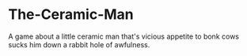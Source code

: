 # The-Ceramic-Man
A game about a little ceramic man that's vicious appetite to bonk cows sucks him down a rabbit hole of awfulness.
